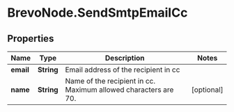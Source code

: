 # BrevoNode.SendSmtpEmailCc

## Properties
Name | Type | Description | Notes
------------ | ------------- | ------------- | -------------
**email** | **String** | Email address of the recipient in cc | 
**name** | **String** | Name of the recipient in cc. Maximum allowed characters are 70. | [optional] 



